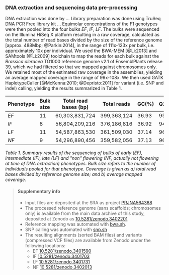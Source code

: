 ### DNA extraction and sequencing data pre-processing

DNA extraction was done by ...
Library preparation was done using TruSeq DNA PCR Free library kit ...
Equimolar concentrations of the F1 genotypes were then pooled into the four bulks _EF_, _IF_, _LF_.
The bulks were sequenced on the Illumina HiSeq X platform resulting in a raw coverage, calculated as 
the total number of read bases divided by the size of the reference genome [approx. 488Mbp; @Parkin:2014], in the 
range of 111x-123x per bulk, i.e. approximately 10x per individual. We used the BWA-MEM [@Li:2013] and SAMtools 
[@Li:2009] toolchain to map the reads for each bulk against the _Brassica oleracea_ TO1000 reference genome v2.1 of 
EnsemblPlants release 39, which we had filtered so that we mapped against chromosomes only. We retained most of the 
estimated raw coverage in the assemblies, yielding an average mapped coverage in the range of 99x-108x. We then
used GATK HaplotypeCaller [@McKenna:2010; @Depristo:2011] for variant (i.e. SNP and indel) calling, yielding the 
results summarized in Table 1.

| Phenotype | Bulk size | Total read bases (bp) | Total reads | GC(%) | Q20(%) | Q30(%) | Coverage a, b | Variants   |
|-----------|-----------|-----------------------|-------------|-------|--------|--------|---------------|------------|
| _EF_      | 11        | 60,303,831,724        | 399,363,124 | 36.93 | 95.02  | 89.25  | 123, 108      | 40,224,519 |
| _IF_      | 8         | 56,804,209,216        | 376,186,816 | 36.92 | 94.84  | 88.94  | 116, 103      | 43,785,856 |
| _LF_      | 11        | 54,587,863,530        | 361,509,030 | 37.14 | 96.00  | 91.34  | 112, 100      | 42,852,937 |
| _NF_      | 9         | 54,296,890,456        | 359,582,056 | 37.13 | 96.84  | 92.81  | 111, 99       | 42,213,427 |

_Table 1. Summary results of the sequencing of bulks of early (_EF_), intermediate (_IF_), late (_LF_) and
"non" flowering (_NF_, actually not flowering at time of DNA extraction) phenotypes. Bulk size refers to the
number of individuals pooled for that phenotype. Coverage is given as a) total read bases divided by reference 
genome size; and b) average mapped coverage._

> #### Supplementary info
> - Input files are deposited at the SRA as project [PRJNA564368](https://www.ncbi.nlm.nih.gov/bioproject/PRJNA564368)
> - The processed reference genome (sans scaffolds; chromosomes only) is available from the main data archive
>   of this study, deposited at Zenodo as [10.5281/zenodo.3402201](http://doi.org/10.5281/zenodo.3402201)
> - Reference mapping was automated with [bwa.sh](../script/bwa.sh). 
> - SNP calling was automated with [snp.sh](../script/snp.sh) 
> - The resulting alignments (sorted BAM files) and variants (compressed VCF files) are  available from Zenodo under 
>   the following locations:
>   - EF [10.5281/zenodo.3401590](http://doi.org/10.5281/zenodo.3401590)
>   - IF [10.5281/zenodo.3401703](http://doi.org/10.5281/zenodo.3401703)
>   - LF [10.5281/zenodo.3401731](http://doi.org/10.5281/zenodo.3401731)
>   - NF [10.5281/zenodo.3402013](http://doi.org/10.5281/zenodo.3402013)
